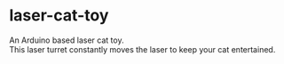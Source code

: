 # laser-cat-toy
An Arduino based laser cat toy.  
This laser turret constantly moves the laser to keep your cat entertained.
